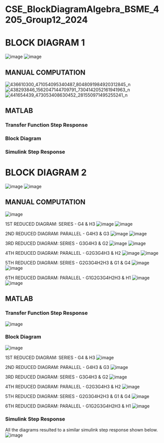 # CSE_BlockDiagramAlgebra_BSME_4205_Group12_2024

# BLOCK DIAGRAM 1
![image](https://github.com/m4rkbej/CSE_BlockDiagramAlgebra_BSME_4205_Group12_2024/assets/159038055/f198fae1-3051-466b-bd01-e9ab00eb643f)
![image](https://github.com/yaldvn/CSE_BlockDiagramAlgebra_BSME_4205_Group12_2024/assets/159038055/c4518f5e-46af-469a-83a6-243b7a2bf3e1)

## MANUAL COMPUTATION
![436610300_471054095340487_8048091984920312845_n](https://github.com/m4rkbej/CSE_BlockDiagramAlgebra_BSME_4205_Group12_2024/assets/159036368/86822726-7ee7-4190-bee8-e38c4045fea2)
![438293846_1562047144709791_7304142052161941963_n](https://github.com/m4rkbej/CSE_BlockDiagramAlgebra_BSME_4205_Group12_2024/assets/159036368/4c792b9f-8e53-4e63-b6c0-438b9c9b162c)
![441654439_473053408630452_281550971495255241_n](https://github.com/m4rkbej/CSE_BlockDiagramAlgebra_BSME_4205_Group12_2024/assets/159036368/e15d8a7e-18ea-4047-a8d4-bed27df0820a)

## MATLAB
### Transfer Function Step Response

### Block Diagram

### Simulink Step Response

# BLOCK DIAGRAM 2
![image](https://github.com/m4rkbej/CSE_BlockDiagramAlgebra_BSME_4205_Group12_2024/assets/159038055/10519a47-c0ea-41fe-a1ef-8a251a0e6d22)
![image](https://github.com/yaldvn/CSE_BlockDiagramAlgebra_BSME_4205_Group12_2024/assets/159038055/228a2261-cdd0-4cd5-abb0-994001451267)

## MANUAL COMPUTATION
![image](https://github.com/m4rkbej/CSE_BlockDiagramAlgebra_BSME_4205_Group12_2024/assets/159038055/30e8c40c-4842-4a1a-b095-bce6cfe160bc)

1ST REDUCED DIAGRAM: SERIES - G4 & H3 
![image](https://github.com/m4rkbej/CSE_BlockDiagramAlgebra_BSME_4205_Group12_2024/assets/159038055/68048cd7-d84a-4db0-9cc2-d1960601d730)
![image](https://github.com/m4rkbej/CSE_BlockDiagramAlgebra_BSME_4205_Group12_2024/assets/159038055/f19b0c0a-5bb5-4dd5-b976-d6207e85933b)

2ND REDUCED DIAGRAM: PARALLEL - G4H3 & G3
![image](https://github.com/m4rkbej/CSE_BlockDiagramAlgebra_BSME_4205_Group12_2024/assets/159038055/f66732de-dbff-4ec2-9da9-b344bd8b7bbf)
![image](https://github.com/m4rkbej/CSE_BlockDiagramAlgebra_BSME_4205_Group12_2024/assets/159038055/16dc05f1-8198-484d-9727-bd1d81b13eba)

3RD REDUCED DIAGRAM: SERIES - G3G4H3 & G2
![image](https://github.com/m4rkbej/CSE_BlockDiagramAlgebra_BSME_4205_Group12_2024/assets/159038055/d5510e2c-a052-42c4-8fad-542aef485f95)
![image](https://github.com/m4rkbej/CSE_BlockDiagramAlgebra_BSME_4205_Group12_2024/assets/159038055/3369edf9-f1a3-48e3-875f-d1894e9546e0)

4TH REDUCED DIAGRAM: PARALLEL - G2G3G4H3 & H2
![image](https://github.com/m4rkbej/CSE_BlockDiagramAlgebra_BSME_4205_Group12_2024/assets/159038055/17248285-ca72-456d-82ba-2754ecfc8613)
![image](https://github.com/m4rkbej/CSE_BlockDiagramAlgebra_BSME_4205_Group12_2024/assets/159038055/5539a6ac-d212-43be-904d-e231343acabc)

5TH REDUCED DIAGRAM: SERIES - G2G3G4H2H3 & G1 & G4
![image](https://github.com/m4rkbej/CSE_BlockDiagramAlgebra_BSME_4205_Group12_2024/assets/159038055/0ee58433-69ea-4aca-b54f-cf733fd220c9)
![image](https://github.com/m4rkbej/CSE_BlockDiagramAlgebra_BSME_4205_Group12_2024/assets/159038055/e6383079-8485-4fbc-b0ea-9e66b4fb15b9)

6TH REDUCED DIAGRAM: PARALLEL - G1G2G3G4H2H3 & H1
![image](https://github.com/m4rkbej/CSE_BlockDiagramAlgebra_BSME_4205_Group12_2024/assets/159038055/697fe6cc-f445-4d84-a65b-0aa8ac9ba645)
![image](https://github.com/m4rkbej/CSE_BlockDiagramAlgebra_BSME_4205_Group12_2024/assets/159038055/c2245a06-5f41-4617-a354-cb1803e34de0)

## MATLAB
### Transfer Function Step Response
![image](https://github.com/m4rkbej/CSE_BlockDiagramAlgebra_BSME_4205_Group12_2024/assets/159038055/c04959b6-4cd0-4c6c-ac5d-d3a43591a6a4)

### Block Diagram
![image](https://github.com/yaldvn/CSE_BlockDiagramAlgebra_BSME_4205_Group12_2024/assets/159038055/2291ec02-3e7c-402b-9c49-e5a7799ddccb)

1ST REDUCED DIAGRAM: SERIES - G4 & H3 
![image](https://github.com/yaldvn/CSE_BlockDiagramAlgebra_BSME_4205_Group12_2024/assets/159038055/9ecbbb68-1b43-4af5-9cf2-7004bad28611)

2ND REDUCED DIAGRAM: PARALLEL - G4H3 & G3
![image](https://github.com/yaldvn/CSE_BlockDiagramAlgebra_BSME_4205_Group12_2024/assets/159038055/5344a1fa-cdf3-4ca1-bcbd-4d1928ef2188)

3RD REDUCED DIAGRAM: SERIES - G3G4H3 & G2
![image](https://github.com/yaldvn/CSE_BlockDiagramAlgebra_BSME_4205_Group12_2024/assets/159038055/b74fa7b7-041b-43a3-9057-fe851e1cba03)

4TH REDUCED DIAGRAM: PARALLEL - G2G3G4H3 & H2
![image](https://github.com/yaldvn/CSE_BlockDiagramAlgebra_BSME_4205_Group12_2024/assets/159038055/ebf40f79-a507-4bbc-8aae-7cb173fe151a)

5TH REDUCED DIAGRAM: SERIES - G2G3G4H2H3 & G1 & G4
![image](https://github.com/m4rkbej/CSE_BlockDiagramAlgebra_BSME_4205_Group12_2024/assets/159038055/dc2d8762-9ce3-4339-bcde-5df8495d0e74)

6TH REDUCED DIAGRAM: PARALLEL - G1G2G3G4H2H3 & H1
![image](https://github.com/yaldvn/CSE_BlockDiagramAlgebra_BSME_4205_Group12_2024/assets/159038055/90c893ed-13a5-4500-ae4a-e2ed515220f0)

### Simulink Step Response
All the diagrams resulted to a similar simulink step response shown below.
![image](https://github.com/m4rkbej/CSE_BlockDiagramAlgebra_BSME_4205_Group12_2024/assets/159038055/d3ecd998-3eef-426b-9cd8-fb6c3a1380cf)
